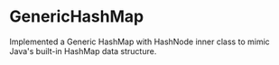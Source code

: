 # GenericHashMap
Implemented a Generic HashMap with HashNode inner class to mimic Java's built-in HashMap data structure.
